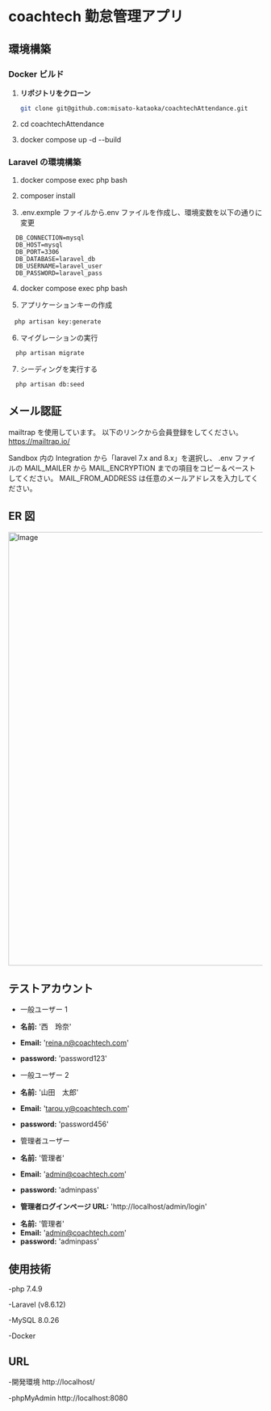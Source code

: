 # coachtech 勤怠管理アプリ

## 環境構築

### Docker ビルド

1. **リポジトリをクローン**

   ```bash
   git clone git@github.com:misato-kataoka/coachtechAttendance.git

   ```

2. cd coachtechAttendance

3. docker compose up -d --build

### Laravel の環境構築

1. docker compose exec php bash

2. composer install

3. .env.exmple ファイルから.env ファイルを作成し、環境変数を以下の通りに変更

```
  DB_CONNECTION=mysql
  DB_HOST=mysql
  DB_PORT=3306
  DB_DATABASE=laravel_db
  DB_USERNAME=laravel_user
  DB_PASSWORD=laravel_pass

```

4. docker compose exec php bash

5. アプリケーションキーの作成

```
　php artisan key:generate
```

6. マイグレーションの実行

```
  php artisan migrate
```

7. シーディングを実行する

```
  php artisan db:seed
```

## メール認証

mailtrap を使用しています。
以下のリンクから会員登録をしてください。
https://mailtrap.io/

Sandbox 内の Integration から「laravel 7.x and 8.x」を選択し、
.env ファイルの MAIL_MAILER から MAIL_ENCRYPTION までの項目をコピー＆ペーストしてください。
MAIL_FROM_ADDRESS は任意のメールアドレスを入力してください。

## ER 図

<img width="1026" height="858" alt="Image" src="https://github.com/user-attachments/assets/fa6e886e-77d1-4c50-92a4-8f51a4b0b1f2" />

## テストアカウント

- 一般ユーザー 1
- **名前:** '西　玲奈'
- **Email:** 'reina.n@coachtech.com'
- **password:** 'password123'

- 一般ユーザー 2
- **名前:** '山田　太郎'
- **Email:** 'tarou.y@coachtech.com'
- **password:** 'password456'

- 管理者ユーザー
- **名前:** '管理者'
- **Email:** 'admin@coachtech.com'
- **password:** 'adminpass'
- **管理者ログインページ URL:** 'http://localhost/admin/login'

* **名前:** '管理者'
* **Email:** 'admin@coachtech.com'
* **password:** 'adminpass'

## 使用技術

-php 7.4.9

-Laravel (v8.6.12)

-MySQL 8.0.26

-Docker

## URL

-開発環境 http://localhost/

-phpMyAdmin http://localhost:8080
